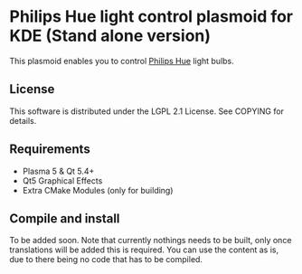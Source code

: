 # Philips Hue light control plasmoid for KDE (Stand alone version)

This plasmoid enables you to control [Philips Hue](http://www.meethue.com) light bulbs.

## License 

This software is distributed under the LGPL 2.1 License. See COPYING for details. 

## Requirements
* Plasma 5 & Qt 5.4+
* Qt5 Graphical Effects
* Extra CMake Modules (only for building)

## Compile and install

To be added soon. Note that currently nothings needs to be built, 
only once translations will be added this is required.
You can use the content as is, due to there being no code
that has to be compiled.
